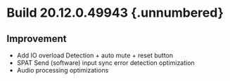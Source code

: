 # Build 20.12.0.49943 {.unnumbered}

## Improvement

* Add IO overload Detection + auto mute + reset button
* SPAT Send (software) input sync error detection optimization
* Audio processing optimizations